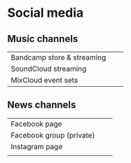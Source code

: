 # Social media

## Music channels

|                            |   |   |
| -------------------------- | - | - |
| Bandcamp store & streaming |   |   |
| SoundCloud streaming       |   |   |
| MixCloud event sets        |   |   |

## News channels

|                          |   |   |
| ------------------------ | - | - |
| Facebook page            |   |   |
| Facebook group (private) |   |   |
| Instagram page           |   |   |
|                          |   |   |


